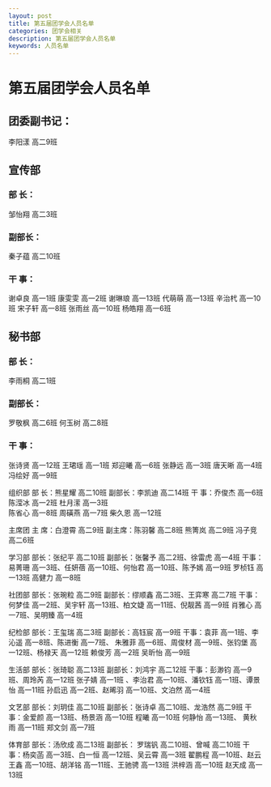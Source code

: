 ```yaml
---
layout: post
title: 第五届团学会人员名单
categories: 团学会相关
description: 第五届团学会人员名单
keywords: 人员名单
---
```


# 第五届团学会人员名单  
## 团委副书记：
李阳漾 高二9班
## 宣传部
### 部  长：
邹怡翔 高二3班
### 副部长：
秦子蕴 高二10班
### 干  事：
谢卓良 高一1班  康雯雯 高一2班  谢琳琅 高一13班  代萌萌 高一13班
辛治杙 高一10班  宋子轩 高一8班  张雨丝 高一10班	杨皓翔 高一6班

## 秘书部
### 部  长：
李雨桐 高二1班
### 副部长：
罗敬枫 高二6班   何玉树 高二8班
### 干  事：
张诗贤 高一12班  王珺瑶 高一1班  郑迎曦 高一6班  张静远 高一3班
唐天晰 高一4班	冯绘好 高一9班







组织部
部  长：熊星耀 高二10班
副部长：李凯迪 高二14班
干  事：乔俊杰 高一6班  陈滢冰 高一2班  杜月潆 高一3班  
陈省心 高一8班  周磺燕 高一7班  柴久恩 高一12班


主席团
主  席：白澄霄  高二9班 
副主席：陈羽馨 高二8班
        熊箐岚 高二9班
        冯子竞 高二6班

学习部
部长：张纪平 高二10班
副部长：张馨予 高二2班、徐雷虎 高一4班
干事：易菁珊 高一3班、任妍蓓 高一10班、何怡君 高一10班、陈予嫣 高一9班
      罗桢钰 高一13班	高健力 高一8班

社团部
部长：张琬粒 高二9班
副部长：缪顺鑫 高二3班、王弈寒 高二7班
干事：何梦佳 高一2班、吴宇轩 高一13班、柏文婕 高一11班、倪靓茜 高一9班
      肖雅心 高一7班、吴明臻 高一4班	


纪检部
部长：王玺瑞 高二3班
副部长：高钰宸 高一9班
干事：袁菲 高一1班、李沁遥 高一8班、陈进衡 高一7班、
      朱雅菲 高一6班、周俊材 高一9班、张钧堡 高一12班、杨禄天 高一12班
赖俊芳 高一2班 吴昕怡 高一9班



生活部
部长：张琦聪 高二13班
副部长：刘鸿宇 高二12班
干事：彭渺钧 高一9班、周玲芮 高一12班
      张子婧 高一1班 、李治君 高一10班、潘钦钰 高一1班、谭景怡 高一11班			孙启迅 高一2班、赵晞羽 高一10班、文泊然 高一4班


文艺部
  部长：刘玥佳 高二10班
  副部长：张诗卓 高二10班、龙浩然 高二9班
  干事：金爱颜 高一13班、杨景涵 高一10班	程曦 高一10班	何静怡 高一13班、
黄秋雨 高一11班	 郑文剑 高一7班


体育部
部长：汤欣成  高二13班
副部长： 罗瑞钒 高二10班、曾喊  高二10班
干事：杨奕菡 高一3班、白一恒 高一12班、吴云霄 高一3班
      翟鹏程 高一10班、赵云王鑫 高一10班、胡洋铭 高一11班、王驰骋 高一13班
洪梓涵 高一10班	赵天成 高一13班

